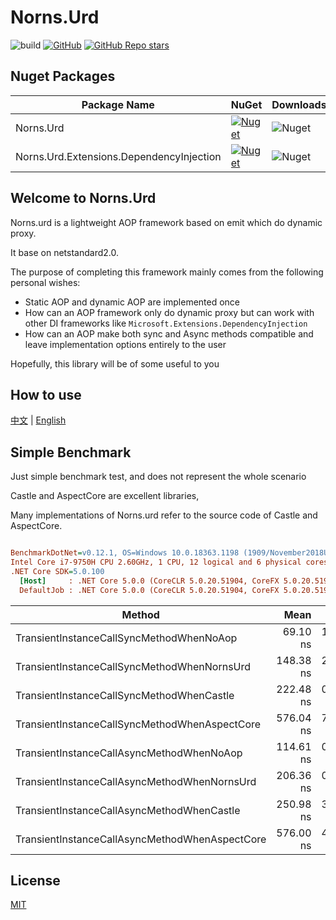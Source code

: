 # Norns.Urd

![build](https://github.com/fs7744/Norns.Urd/workflows/build/badge.svg)
[![GitHub](https://img.shields.io/github/license/fs7744/Norns.Urd)](https://github.com/fs7744/Norns.Urd/blob/main/LICENSE)
[![GitHub Repo stars](https://img.shields.io/github/stars/fs7744/Norns.Urd?style=social)](https://github.com/fs7744/Norns.Urd)

## Nuget Packages

| Package Name |  NuGet | Downloads  |
|--------------|  ------- |  ----  |
| Norns.Urd | [![Nuget](https://img.shields.io/nuget/v/Norns.Urd)](https://www.nuget.org/packages/Norns.Urd/) | ![Nuget](https://img.shields.io/nuget/dt/Norns.Urd) |
| Norns.Urd.Extensions.DependencyInjection | [![Nuget](https://img.shields.io/nuget/v/Norns.Urd.Extensions.DependencyInjection)](https://www.nuget.org/packages/Norns.Urd.Extensions.DependencyInjection/) | ![Nuget](https://img.shields.io/nuget/dt/Norns.Urd.Extensions.DependencyInjection) |

## Welcome to Norns.Urd

Norns.urd is a lightweight AOP framework based on emit which do dynamic proxy.

It base on netstandard2.0.

The purpose of completing this framework mainly comes from the following personal wishes:

- Static AOP and dynamic AOP are implemented once
- How can an AOP framework only do dynamic proxy but can work with other DI frameworks like `Microsoft.Extensions.DependencyInjection`
- How can an AOP make both sync and Async methods compatible and leave implementation options entirely to the user

Hopefully, this library will be of some useful to you

## How to use

[中文](https://fs7744.github.io/Norns.Urd/zh-cn/index.html) |  [English](https://fs7744.github.io/Norns.Urd/index.html)

## Simple Benchmark

Just simple benchmark test, and does not represent the whole scenario

Castle and AspectCore are excellent libraries,

Many implementations of Norns.urd refer to the source code of Castle and AspectCore.

``` ini

BenchmarkDotNet=v0.12.1, OS=Windows 10.0.18363.1198 (1909/November2018Update/19H2)
Intel Core i7-9750H CPU 2.60GHz, 1 CPU, 12 logical and 6 physical cores
.NET Core SDK=5.0.100
  [Host]     : .NET Core 5.0.0 (CoreCLR 5.0.20.51904, CoreFX 5.0.20.51904), X64 RyuJIT
  DefaultJob : .NET Core 5.0.0 (CoreCLR 5.0.20.51904, CoreFX 5.0.20.51904), X64 RyuJIT


```
|                                         Method |      Mean |    Error |    StdDev |    Median |  Gen 0 | Allocated |
|----------------------------------------------- |----------:|---------:|----------:|----------:|-------:|----------:|
|       TransientInstanceCallSyncMethodWhenNoAop |  69.10 ns | 1.393 ns |  2.512 ns |  69.70 ns | 0.0178 |     112 B |
|    TransientInstanceCallSyncMethodWhenNornsUrd | 148.38 ns | 2.975 ns |  5.588 ns | 145.76 ns | 0.0534 |     336 B |
|      TransientInstanceCallSyncMethodWhenCastle | 222.48 ns | 0.399 ns |  0.312 ns | 222.50 ns | 0.0815 |     512 B |
|  TransientInstanceCallSyncMethodWhenAspectCore | 576.04 ns | 7.132 ns | 10.229 ns | 573.46 ns | 0.1030 |     648 B |
|      TransientInstanceCallAsyncMethodWhenNoAop | 114.61 ns | 0.597 ns |  0.499 ns | 114.58 ns | 0.0408 |     256 B |
|   TransientInstanceCallAsyncMethodWhenNornsUrd | 206.36 ns | 0.937 ns |  0.830 ns | 206.18 ns | 0.0763 |     480 B |
|     TransientInstanceCallAsyncMethodWhenCastle | 250.98 ns | 3.315 ns |  3.101 ns | 252.16 ns | 0.1044 |     656 B |
| TransientInstanceCallAsyncMethodWhenAspectCore | 576.00 ns | 4.160 ns |  3.891 ns | 574.99 ns | 0.1373 |     864 B |

## License
[MIT](https://github.com/fs7744/Norns.Urd/blob/main/LICENSE)